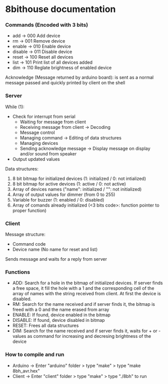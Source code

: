 ﻿8bithouse documentation
=======================

### Commands (Encoded with 3 bits)

* add 		-> 000 		Add device
* rm 		-> 001 		Remove device
* enable 	-> 010		Enable device
* disable 	-> 011		Disable device
* reset 	-> 100 		Reset all devices
* list		-> 101		Print list of all devices added
* dim 		-> 110		Reglate brightness of enabled device

Acknowledge (Message returned by arduino board): is sent as a normal message passed and quickly printed by client on the shell


### Server

While (1):	

* Check for interrupt from serial
    * Waiting for message from client
    * Receiving message from client -> Decoding
    * Message control
    * Managing command -> Editing of data structures
    * Managing devices
    * Sending acknowledge message -> Display message on display and/or sound from speaker
* Output updated values

	
Data structures:

1. 8 bit bitmap for initialized devices (1: initialized / 0: not intialized)
2. 8 bit bitmap for active devices (1: active / 0: not active)
3. Array of devices names ("name": initialized / "": not initialized)
4. Array of output values for dimmer (from 0 to 255)
5. Variable for buzzer (1: enabled / 0: disabled)
6. Array of comands already initialized (<3 bits code>: function pointer to proper function)


### Client

Message structure: 

* Command code
* Device name (No name for reset and list)
	 
Sends message and waits for a reply from server
	

### Functions

* ADD: Search for a hole in the bitmap of initialized devices. If server finds a free space, it fill the hole with a 1 and the corresponding cell of the array of names with the string received from client. At first the device is disabled.
* RM: Search for the name received and if server finds it, the bitmap is freed with a 0 and the name erased from array
* ENABLE: If found, device enabled in the bitmap
* DISABLE: If found, device disabled in bitmap
* RESET: Frees all data structures
* DIM: Search for the name received and if server finds it, waits for + or - values as command for increasing and decresing brightness of the device


### How to compile and run

* Arduino -> Enter "arduino" folder > type "make" > type "make 8bh_avr.hex"
* Client -> Enter "client" folder > type "make" > type "./8bh" to run
